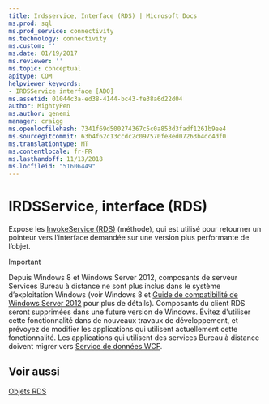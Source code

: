 ```yaml
---
title: Irdsservice, Interface (RDS) | Microsoft Docs
ms.prod: sql
ms.prod_service: connectivity
ms.technology: connectivity
ms.custom: ''
ms.date: 01/19/2017
ms.reviewer: ''
ms.topic: conceptual
apitype: COM
helpviewer_keywords:
- IRDSService interface [ADO]
ms.assetid: 01044c3a-ed38-4144-bc43-fe38a6d22d04
author: MightyPen
ms.author: genemi
manager: craigg
ms.openlocfilehash: 7341f69d500274367c5c0a853d3fadf1261b9ee4
ms.sourcegitcommit: 63b4f62c13ccdc2c097570fe8ed07263b4dc4df0
ms.translationtype: MT
ms.contentlocale: fr-FR
ms.lasthandoff: 11/13/2018
ms.locfileid: "51606449"
---
```

# <a name="irdsservice-interface-rds"></a>IRDSService, interface (RDS)
Expose les [InvokeService (RDS)](../../../ado/reference/rds-api/invokeservice-rds.md) (méthode), qui est utilisé pour retourner un pointeur vers l’interface demandée sur une version plus performante de l’objet.  
  
> [!IMPORTANT]
>  Depuis Windows 8 et Windows Server 2012, composants de serveur Services Bureau à distance ne sont plus inclus dans le système d’exploitation Windows (voir Windows 8 et [Guide de compatibilité de Windows Server 2012](https://www.microsoft.com/download/details.aspx?id=27416) pour plus de détails). Composants du client RDS seront supprimées dans une future version de Windows. Évitez d'utiliser cette fonctionnalité dans de nouveaux travaux de développement, et prévoyez de modifier les applications qui utilisent actuellement cette fonctionnalité. Les applications qui utilisent des services Bureau à distance doivent migrer vers [Service de données WCF](https://go.microsoft.com/fwlink/?LinkId=199565).  
  
## <a name="see-also"></a>Voir aussi  
 [Objets RDS](../../../ado/reference/rds-api/rds-objects.md)


